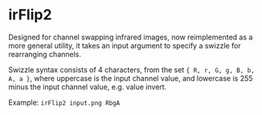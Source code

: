 # irFlip2
Designed for channel swapping infrared images, now reimplemented as a more general utility, it takes an input argument to specify a swizzle for rearranging channels.

Swizzle syntax consists of 4 characters, from the set ```{ R, r, G, g, B, b, A, a }```, where uppercase is the input channel value, and lowercase is 255 minus the input channel value, e.g. value invert.

Example: 
```irFlip2 input.png RbgA```
